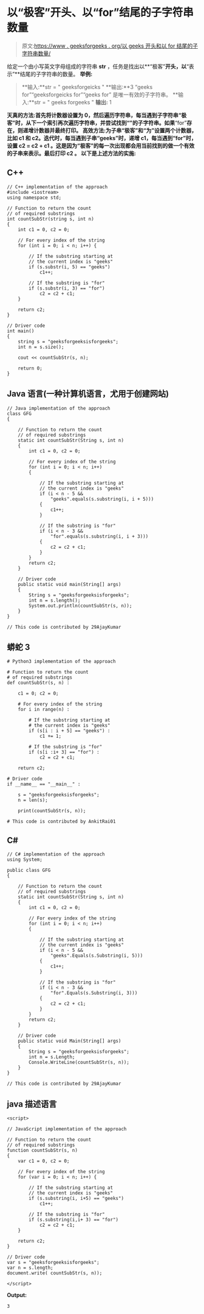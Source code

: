 # 以“极客”开头、以“for”结尾的子字符串数量

> 原文:[https://www . geeksforgeeks . org/以 geeks 开头和以 for 结尾的子字符串数量/](https://www.geeksforgeeks.org/number-of-substrings-that-start-with-geeks-and-end-with-for/)

给定一个由小写英文字母组成的字符串 **str** ，任务是找出以**“极客”**开头，以**“表示”**结尾的子字符串的数量。
**举例:**

> **输入:**str = " geeksforgeicks "
> **输出:**3
> “geeks for”“geeksforgeicks for”“geeks for”
> 是唯一有效的子字符串。
> **输入:**str = " geeks forgeeks "
> **输出:** 1

**天真的方法:**首先将计数器设置为 0，然后遍历字符串，每当遇到子字符串**“极客”**时，从下一个索引再次遍历字符串，并尝试找到“”的子字符串**。如果**“for”**存在，则递增计数器并最终打印。
**高效方法:**为子串**“极客”**和**“为”**设置两个计数器，比如 c1 和 c2。迭代时，每当遇到子串**“geeks”**时，递增 c1，每当遇到**“for”**时，设置 **c2 = c2 + c1** 。这是因为**“极客”**的每一次出现都会用当前找到的**做一个有效的子串来表示**。最后打印 **c2** 。
以下是上述方法的实施:** 

## C++

```
// C++ implementation of the approach
#include <iostream>
using namespace std;

// Function to return the count
// of required substrings
int countSubStr(string s, int n)
{
    int c1 = 0, c2 = 0;

    // For every index of the string
    for (int i = 0; i < n; i++) {

        // If the substring starting at
        // the current index is "geeks"
        if (s.substr(i, 5) == "geeks")
            c1++;

        // If the substring is "for"
        if (s.substr(i, 3) == "for")
            c2 = c2 + c1;
    }

    return c2;
}

// Driver code
int main()
{
    string s = "geeksforgeeksisforgeeks";
    int n = s.size();

    cout << countSubStr(s, n);

    return 0;
}
```

## Java 语言(一种计算机语言，尤用于创建网站)

```
// Java implementation of the approach
class GFG
{

    // Function to return the count
    // of required substrings
    static int countSubStr(String s, int n)
    {
        int c1 = 0, c2 = 0;

        // For every index of the string
        for (int i = 0; i < n; i++)
        {

            // If the substring starting at
            // the current index is "geeks"
            if (i < n - 5 &&
                "geeks".equals(s.substring(i, i + 5)))
            {
                c1++;
            }

            // If the substring is "for"
            if (i < n - 3 &&
                "for".equals(s.substring(i, i + 3)))
            {
                c2 = c2 + c1;
            }
        }
        return c2;
    }

    // Driver code
    public static void main(String[] args)
    {
        String s = "geeksforgeeksisforgeeks";
        int n = s.length();
        System.out.println(countSubStr(s, n));
    }
}

// This code is contributed by 29AjayKumar
```

## 蟒蛇 3

```
# Python3 implementation of the approach

# Function to return the count
# of required substrings
def countSubStr(s, n) :

    c1 = 0; c2 = 0;

    # For every index of the string
    for i in range(n) :

        # If the substring starting at
        # the current index is "geeks"
        if (s[i : i + 5] == "geeks") :
            c1 += 1;

        # If the substring is "for"
        if (s[i :i+ 3] == "for") :
            c2 = c2 + c1;

    return c2;

# Driver code
if __name__ == "__main__" :

    s = "geeksforgeeksisforgeeks";
    n = len(s);

    print(countSubStr(s, n));

# This code is contributed by AnkitRai01
```

## C#

```
// C# implementation of the approach
using System;

public class GFG
{

    // Function to return the count
    // of required substrings
    static int countSubStr(String s, int n)
    {
        int c1 = 0, c2 = 0;

        // For every index of the string
        for (int i = 0; i < n; i++)
        {

            // If the substring starting at
            // the current index is "geeks"
            if (i < n - 5 &&
                "geeks".Equals(s.Substring(i, 5)))
            {
                c1++;
            }

            // If the substring is "for"
            if (i < n - 3 &&
                "for".Equals(s.Substring(i, 3)))
            {
                c2 = c2 + c1;
            }
        }
        return c2;
    }

    // Driver code
    public static void Main(String[] args)
    {
        String s = "geeksforgeeksisforgeeks";
        int n = s.Length;
        Console.WriteLine(countSubStr(s, n));
    }
}

// This code is contributed by 29AjayKumar
```

## java 描述语言

```
<script>

// JavaScript implementation of the approach

// Function to return the count
// of required substrings
function countSubStr(s, n)
{
    var c1 = 0, c2 = 0;

    // For every index of the string
    for (var i = 0; i < n; i++) {

        // If the substring starting at
        // the current index is "geeks"
        if (s.substring(i, i+5) == "geeks")
            c1++;

        // If the substring is "for"
        if (s.substring(i,i+ 3) == "for")
            c2 = c2 + c1;
    }

    return c2;
}

// Driver code
var s = "geeksforgeeksisforgeeks";
var n = s.length;
document.write( countSubStr(s, n));

</script>
```

**Output:** 

```
3
```